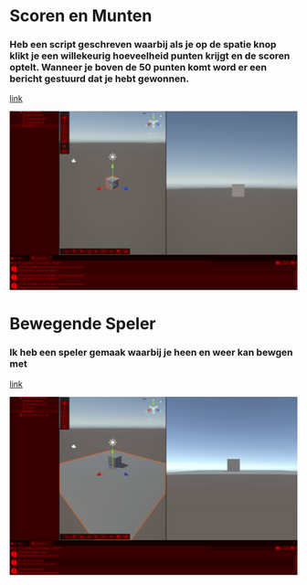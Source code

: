 # Scoren en Munten

### Heb een script geschreven waarbij als je op de spatie knop klikt je een willekeurig hoeveelheid punten krijgt en de scoren optelt. Wanneer je boven de 50 punten komt word er een bericht gestuurd dat je hebt gewonnen.

[link](/Assets/Scripts/PlayerScore.cs)

![gif](/gif/scoren%20en%20munten.gif)


# Bewegende Speler

### Ik heb een speler gemaak waarbij je heen en weer kan bewgen met 

[link](/Assets/Scripts/PlayerControl.cs)

![gif](/gif/Bewgende%20speler.gif)
